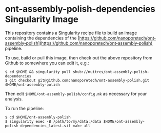 # ont-assembly-polish-dependencies Singularity Image

This repository contains a Singularity recipe file to build an image containing
the dependencies of the
[https://github.com/nanoporetech/ont-assembly-polish](https://github.com/nanoporetech/ont-assembly-polish)
pipeline.

To use, build or pull this image, then check out the above repository from
Github to somewhere you can edit it, e.g.:
```
$ cd $HOME && singularity pull shub://nuitrcs/ont-assembly-polish-dependencies
$ git checkout git@github.com:nanoporetech/ont-assembly-polish.git $HOME/ont-assembly-polish
```
Then edit `$HOME/ont-assembly-polish/config.mk` as necessary for your analysis.

To run the pipeline:
```
$ cd $HOME/ont-assembly-polish
$ singularity exec -B /path/to/my/data:/data $HOME/ont-assembly-polish-dependencies_latest.sif make all
```
